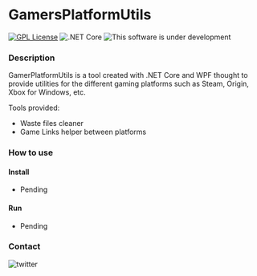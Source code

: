# GamersPlatformUtils

[![GPL License](https://img.shields.io/github/license/ChustaSoft/GamerPlatformUtils?style=for-the-badge)](https://github.com/ChustaSoft/GamerPlatformUtils/blob/master/LICENSE)
![.NET Core](https://github.com/ChustaSoft/GamerPlatformUtils/workflows/.NET%20Core/badge.svg?branch=master)
![This software is under development](https://img.shields.io/badge/-In%20development-yellow)



### Description

GamerPlatformUtils is a tool created with .NET Core and WPF thought to provide utilities for the different gaming platforms such as Steam, Origin, Xbox for Windows, etc.

Tools provided:
- Waste files cleaner
- Game Links helper between platforms



### How to use

#### Install

- Pending

#### Run

- Pending



### Contact


![twitter](https://twitter.com/ChustaSoft)
